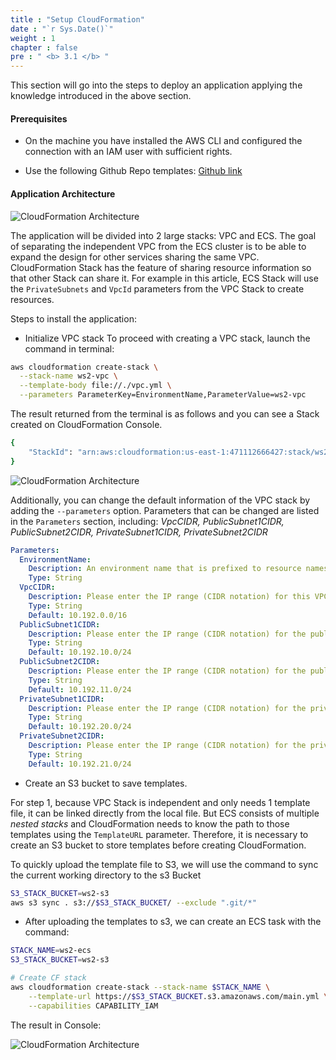 ```yaml
---
title : "Setup CloudFormation"
date : "`r Sys.Date()`"
weight : 1
chapter : false
pre : " <b> 3.1 </b> "
---
```


This section will go into the steps to deploy an application applying the knowledge introduced in the above section.

#### Prerequisites

- On the machine you have installed the AWS CLI and configured the connection with an IAM user with sufficient rights.

- Use the following Github Repo templates: [Github link](https://github.com/vanminh1701/fcj-ws02-cfn-ecs)

#### Application Architecture

![CloudFormation Architecture](/images/3.1-cloudformation-architecture.svg)

The application will be divided into 2 large stacks: VPC and ECS. The goal of separating the independent VPC from the ECS cluster is to be able to expand the design for other services sharing the same VPC. CloudFormation Stack has the feature of sharing resource information so that other Stack can share it. For example in this article, ECS Stack will use the `PrivateSubnets` and `VpcId` parameters from the VPC Stack to create resources.

Steps to install the application:

- Initialize VPC stack
   To proceed with creating a VPC stack, launch the command in terminal:

```bash
aws cloudformation create-stack \
  --stack-name ws2-vpc \
  --template-body file://./vpc.yml \
  --parameters ParameterKey=EnvironmentName,ParameterValue=ws2-vpc
```

The result returned from the terminal is as follows and you can see a Stack created on CloudFormation Console.

```sh
{
    "StackId": "arn:aws:cloudformation:us-east-1:471112666427:stack/ws2-vpc/fff8ced0-e4ba-11ee-aeef-0affc807a469"
}
```

![CloudFormation Architecture](/images/3.4-cloudformation-vpc-console.png)

Additionally, you can change the default information of the VPC stack by adding the `--parameters` option. Parameters that can be changed are listed in the `Parameters` section, including: *VpcCIDR, PublicSubnet1CIDR, PublicSubnet2CIDR, PrivateSubnet1CIDR, PrivateSubnet2CIDR*

```yml
Parameters:
  EnvironmentName:
    Description: An environment name that is prefixed to resource names
    Type: String
  VpcCIDR:
    Description: Please enter the IP range (CIDR notation) for this VPC
    Type: String
    Default: 10.192.0.0/16
  PublicSubnet1CIDR:
    Description: Please enter the IP range (CIDR notation) for the public subnet in the first Availability Zone
    Type: String
    Default: 10.192.10.0/24
  PublicSubnet2CIDR:
    Description: Please enter the IP range (CIDR notation) for the public subnet in the second Availability Zone
    Type: String
    Default: 10.192.11.0/24
  PrivateSubnet1CIDR:
    Description: Please enter the IP range (CIDR notation) for the private subnet in the first Availability Zone
    Type: String
    Default: 10.192.20.0/24
  PrivateSubnet2CIDR:
    Description: Please enter the IP range (CIDR notation) for the private subnet in the second Availability Zone
    Type: String
    Default: 10.192.21.0/24
```

- Create an S3 bucket to save templates.

For step 1, because VPC Stack is independent and only needs 1 template file, it can be linked directly from the local file. But ECS consists of multiple *nested stacks* and CloudFormation needs to know the path to those templates using the `TemplateURL` parameter. Therefore, it is necessary to create an S3 bucket to store templates before creating CloudFormation.

To quickly upload the template file to S3, we will use the command to sync the current working directory to the s3 Bucket

```sh
S3_STACK_BUCKET=ws2-s3
aws s3 sync . s3://$S3_STACK_BUCKET/ --exclude ".git/*"
```

- After uploading the templates to s3, we can create an ECS task with the command:
  
```sh
STACK_NAME=ws2-ecs
S3_STACK_BUCKET=ws2-s3

# Create CF stack
aws cloudformation create-stack --stack-name $STACK_NAME \
    --template-url https://$S3_STACK_BUCKET.s3.amazonaws.com/main.yml \
    --capabilities CAPABILITY_IAM
```

The result in Console:

![CloudFormation Architecture](/images/3.5-ecs-stack.png)
